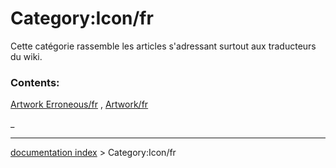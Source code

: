 # Category:Icon/fr
Cette catégorie rassemble les articles s\'adressant surtout aux traducteurs du wiki.

### Contents:

[Artwork Erroneous/fr](Artwork_Erroneous/fr.md) , [Artwork/fr](Artwork/fr.md)

_

---
[documentation index](../README.md) > Category:Icon/fr
